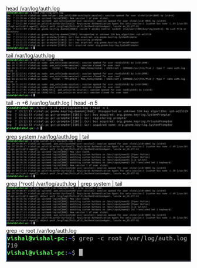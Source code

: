 head /var/log/auth.log<br>
<img src="lin-assignment5(i).jpg"><br>
tail /var/log/auth.log<br>
<img src="lin-assignment5(ii).jpg"><br>
tail -n +6 /var/log/auth.log | head -n 5<br>
<img src="lin-assignment5(iii).jpg"><br>
grep system /var/log/auth.log | tail<br>
<img src="lin-assignment5(iv).jpg"><br>
grep [^root] /var/log/auth.log | grep system | tail<br>
<img src="lin-assignment5(v).jpg"><br>
grep -c root /var/log/auth.log<br>
<img src="lin-assignment5(vi).jpg"><br>